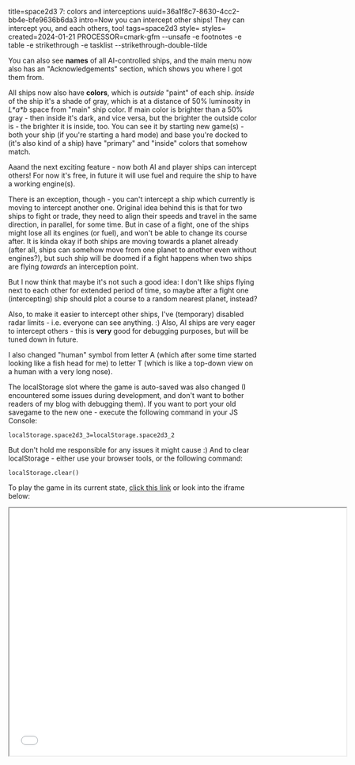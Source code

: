 title=space2d3 7: colors and interceptions
uuid=36a1f8c7-8630-4cc2-bb4e-bfe9636b6da3
intro=Now you can intercept other ships! They can intercept you, and each others, too!
tags=space2d3
style=
styles=
created=2024-01-21
PROCESSOR=cmark-gfm --unsafe -e footnotes -e table -e strikethrough -e tasklist --strikethrough-double-tilde

You can also see **names** of all AI-controlled ships, and the main menu now also has an "Acknowledgements" section, which shows you where I got them from.

All ships now also have **colors**, which is _outside_ "paint" of each ship.
_Inside_ of the ship it's a shade of gray, which is at a distance of 50% luminosity in _L\*a\*b_ space from "main" ship color.
If main color is brighter than a 50% gray - then inside it's dark, and vice versa,
but the brighter the outside color is - the brighter it is inside, too.
You can see it by starting new game(s) -
both your ship (if you're starting a hard mode)
and base you're docked to (it's also kind of a ship)
have "primary" and "inside" colors that somehow match.

Aaand the next exciting feature - now both AI and player ships can intercept others!
For now it's free, in future it will use fuel and require the ship to have a working engine(s).

There is an exception, though - you can't intercept a ship which currently is moving to intercept another one.
Original idea behind this is that for two ships to fight or trade,
they need to align their speeds and travel in the same direction, in parallel, for some time.
But in case of a fight, one of the ships might lose all its engines (or fuel),
and won't be able to change its course after.
It is kinda okay if both ships are moving towards a planet already
(after all, ships can somehow move from one planet to another even without engines?),
but such ship will be doomed if a fight happens when two ships are flying
_towards_ an interception point.

But I now think that maybe it's not such a good idea:
I don't like ships flying next to each other for extended period of time,
so maybe after a fight one (intercepting) ship should plot a course to a random nearest planet, instead?

Also, to make it easier to intercept other ships,
I've (temporary) disabled radar limits -
i.e. everyone can see anything. :)
Also, AI ships are very eager to intercept others -
this is **very** good for debugging purposes,
but will be tuned down in future.

I also changed "human" symbol from letter A
(which after some time started looking like a fish head for me)
to letter T
(which is like a top-down view on a human with a very long nose).

The localStorage slot where the game is auto-saved was also changed
(I encountered some issues during development,
and don't want to bother readers of my blog with debugging them).
If you want to port your old savegame to the new one -
execute the following command in your JS Console:

	localStorage.space2d3_3=localStorage.space2d3_2

But don't hold me responsible for any issues it might cause :)
And to clear localStorage - either use your browser tools, or the following command:

	localStorage.clear()

To play the game in its current state, [click this link][g] or look into the iframe below:

[g]: space2d3-7-colors-and-interceptions/

<div>
<iframe src="space2d3-7-colors-and-interceptions/" width="682" height="500"></iframe>
</div>
